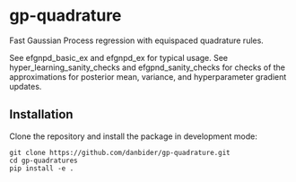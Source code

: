 # gp-quadrature
Fast Gaussian Process regression with equispaced quadrature rules. 

See efgnpd_basic_ex and efgnpd_ex for typical usage. 
See hyper_learning_sanity_checks and efgpnd_sanity_checks for checks of the approximations for posterior mean, variance, and hyperparameter gradient updates. 

## Installation
Clone the repository and install the package in development mode:

```
git clone https://github.com/danbider/gp-quadrature.git
cd gp-quadratures
pip install -e .
```

